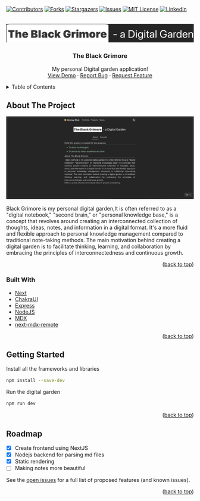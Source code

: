 <!-- Improved compatibility of back to top link: See: https://github.com/Killua7362/black-grimoire/pull/73 -->
<a name="readme-top"></a>
<!--
*** Thanks for checking out the Best-README-Template. If you have a suggestion
*** that would make this better, please fork the repo and create a pull request
*** or simply open an issue with the tag "enhancement".
*** Don't forget to give the project a star!
*** Thanks again! Now go create something AMAZING! :D
-->



<!-- PROJECT SHIELDS -->
<!--
*** I'm using markdown "reference style" links for readability.
*** Reference links are enclosed in brackets [ ] instead of parentheses ( ).
*** See the bottom of this document for the declaration of the reference variables
*** for contributors-url, forks-url, etc. This is an optional, concise syntax you may use.
*** https://www.markdownguide.org/basic-syntax/#reference-style-links
-->
[![Contributors][contributors-shield]][contributors-url]
[![Forks][forks-shield]][forks-url]
[![Stargazers][stars-shield]][stars-url]
[![Issues][issues-shield]][issues-url]
[![MIT License][license-shield]][license-url]
[![LinkedIn][linkedin-shield]][linkedin-url]



<!-- PROJECT LOGO -->
<br />
<div align="center">
  <a href="https://github.com/Killua7362/black-grimoire">
    <img src="images/logo.png" alt="Logo" >
  </a>

  <h3 align="center">The Black Grimore</h3>

  <p align="center">
    My personal Digital garden application!<br>
    <a href="https://github.com/Killua7362/black-grimoire">View Demo</a>
    ·
    <a href="https://github.com/Killua7362/black-grimoire/issues">Report Bug</a>
    ·
    <a href="https://github.com/Killua7362/black-grimoire/issues">Request Feature</a>
  </p>
</div>



<!-- TABLE OF CONTENTS -->
<details>
  <summary>Table of Contents</summary>
  <ol>
    <li>
      <a href="#about-the-project">About The Project</a>
      <ul>
        <li><a href="#built-with">Built With</a></li>
      </ul>
    </li>
    <li>
      <a href="#getting-started">Getting Started</a>
    </li>
    <li><a href="#roadmap">Roadmap</a></li>
  </ol>
</details>



<!-- ABOUT THE PROJECT -->
## About The Project

[![Product Name Screen Shot][product-screenshot]](https://killua.is-a.dev/)

Black Grimore is my personal digital garden,It is often referred to as a "digital notebook," "second brain," or "personal knowledge base," is a concept that revolves around creating an interconnected collection of thoughts, ideas, notes, and information in a digital format. It's a more fluid and flexible approach to personal knowledge management compared to traditional note-taking methods. The main motivation behind creating a digital garden is to facilitate thinking, learning, and collaboration by embracing the principles of interconnectedness and continuous growth.
<p align="right">(<a href="#readme-top">back to top</a>)</p>


### Built With

* [Next][Next-url]
*  [ChakraUI][Chakra-url]
* [Express][Express-url]
* [NodeJS][NodeJS-url]
* [MDX][MDX-url]
* [next-mdx-remote][next-mdx-url]

<p align="right">(<a href="#readme-top">back to top</a>)</p>



<!-- GETTING STARTED -->
## Getting Started

Install all the frameworks and libraries
  ```sh
  npm install --save-dev
  ```

Run the digital garden

  ```sh
  npm run dev
  ```
<p align="right">(<a href="#readme-top">back to top</a>)</p>

<!-- ROADMAP -->
## Roadmap
- [x] Create frontend using NextJS
- [x] Nodejs backend for parsing md files
- [x] Static rendering
- [ ] Making notes more beautiful

See the [open issues](https://github.com/Killua7362/black-grimoire/issues) for a full list of proposed features (and known issues).

<p align="right">(<a href="#readme-top">back to top</a>)</p>



<!-- MARKDOWN LINKS & IMAGES -->
<!-- https://www.markdownguide.org/basic-syntax/#reference-style-links -->
[contributors-shield]: https://img.shields.io/github/contributors/Killua7362/black-grimoire.svg?style=for-the-badge
[contributors-url]: https://github.com/Killua7362/black-grimoire/graphs/contributors
[forks-shield]: https://img.shields.io/github/forks/Killua7362/black-grimoire.svg?style=for-the-badge
[forks-url]: https://github.com/Killua7362/black-grimoire/network/members
[stars-shield]: https://img.shields.io/github/stars/Killua7362/black-grimoire.svg?style=for-the-badge
[stars-url]: https://github.com/Killua7362/black-grimoire/stargazers
[issues-shield]: https://img.shields.io/github/issues/Killua7362/black-grimoire.svg?style=for-the-badge
[issues-url]: https://github.com/Killua7362/black-grimoire/issues
[license-shield]: https://img.shields.io/github/license/Killua7362/black-grimoire.svg?style=for-the-badge
[license-url]: https://github.com/Killua7362/black-grimoire/blob/master/LICENSE.txt
[linkedin-shield]: https://img.shields.io/badge/-LinkedIn-black.svg?style=for-the-badge&logo=linkedin&colorB=555
[linkedin-url]: https://linkedin.com/in/Killua7362
[product-screenshot]: images/screenshot.png
[Next.js]: https://img.shields.io/badge/next.js-000000?style=for-the-badge&logo=nextdotjs&logoColor=white
[Next-url]: https://nextjs.org/
[React.js]: https://img.shields.io/badge/React-20232A?style=for-the-badge&logo=react&logoColor=61DAFB
[React-url]: https://reactjs.org/
[Vue.js]: https://img.shields.io/badge/Vue.js-35495E?style=for-the-badge&logo=vuedotjs&logoColor=4FC08D
[Vue-url]: https://vuejs.org/
[Angular.io]: https://img.shields.io/badge/Angular-DD0031?style=for-the-badge&logo=angular&logoColor=white
[Angular-url]: https://angular.io/
[Svelte.dev]: https://img.shields.io/badge/Svelte-4A4A55?style=for-the-badge&logo=svelte&logoColor=FF3E00
[Svelte-url]: https://svelte.dev/
[Laravel.com]: https://img.shields.io/badge/Laravel-FF2D20?style=for-the-badge&logo=laravel&logoColor=white
[Laravel-url]: https://laravel.com
[Bootstrap.com]: https://img.shields.io/badge/Bootstrap-563D7C?style=for-the-badge&logo=bootstrap&logoColor=white
[Bootstrap-url]: https://getbootstrap.com
[JQuery.com]: https://img.shields.io/badge/jQuery-0769AD?style=for-the-badge&logo=jquery&logoColor=white
[JQuery-url]: https://jquery.com 
[Chakra.com]: https://raw.githubusercontent.com/chakra-ui/chakra-ui/main/media/logo-colored@2x.png?raw=true
[Chakra-url]: https://chakra-ui.com/
[Express-url]:https://expressjs.com/
[NodeJS-url]:https://nextjs.org/
[MDX-url]:https://mdxjs.com/
[next-mdx-url]:https://github.com/hashicorp/next-mdx-remote/
